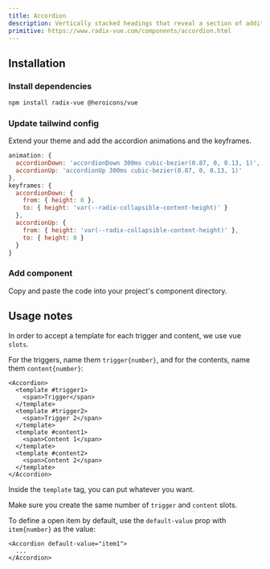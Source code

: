 ```yaml
---
title: Accordion
description: Vertically stacked headings that reveal a section of additional content.
primitive: https://www.radix-vue.com/components/accordion.html
---
```


<ComponentPreview name="Accordion" />

## Installation

<Steps>

### Install dependencies

```bash
npm install radix-vue @heroicons/vue
```

### Update tailwind config

Extend your theme and add the accordion animations and the keyframes.

```js
animation: {
  accordionDown: 'accordionDown 300ms cubic-bezier(0.87, 0, 0.13, 1)',
  accordionUp: 'accordionUp 300ms cubic-bezier(0.87, 0, 0.13, 1)'
},
keyframes: {
  accordionDown: {
    from: { height: 0 },
    to: { height: 'var(--radix-collapsible-content-height)' }
  },
  accordionUp: {
    from: { height: 'var(--radix-collapsible-content-height)' },
    to: { height: 0 }
  }
}
```

### Add component

Copy and paste the code into your project's component directory.

<ComponentCode name="Accordion" type="ui" />

</Steps>

## Usage notes

In order to accept a template for each trigger and content, we use vue `slots`.

For the triggers, name them `trigger{number}`, and for the contents, name them `content{number}`:

```vue
<Accordion>
  <template #trigger1>
    <span>Trigger</span>
  </template>
  <template #trigger2>
    <span>Trigger 2</span>
  </template>
  <template #content1>
    <span>Content 1</span>
  </template>
  <template #content2>
    <span>Content 2</span>
  </template>
</Accordion>
```

Inside the `template` tag, you can put whatever you want.

Make sure you create the same number of `trigger` and `content` slots.

To define a open item by default, use the `default-value` prop with `item{number}` as the value:

```vue
<Accordion default-value="item1">
  ...
</Accordion>
```
